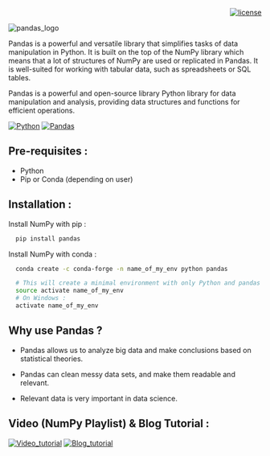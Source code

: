 <div align="right">
  
  <a href="">![license](https://img.shields.io/github/license/mardavsj/NumPy-in-Python.svg)</a>

</div>

![pandas_logo](https://www.tomasbeuzen.com/python-programming-for-data-science/_images/pandas.png)

Pandas is a powerful and versatile library that simplifies tasks of data manipulation in Python. It is built on the top of the NumPy library which means that a lot of structures of NumPy are used or replicated in Pandas. It is well-suited for working with tabular data, such as spreadsheets or SQL tables.

Pandas is a powerful and open-source library Python library for data manipulation and analysis, providing data structures and functions for efficient operations. 

[![Python](https://img.shields.io/badge/Python-14354C?style=for-the-badge&logo=python&logoColor=white&color=blue)](https://github.com/python/)
[![Pandas](https://img.shields.io/badge/pandas-%23150458.svg?style=for-the-badge&logo=pandas&logoColor=white&color=orange)](https://github.com/pandas-dev/pandas)


## Pre-requisites :
* Python
* Pip or Conda (depending on user)
## Installation :

Install NumPy with pip :

```bash
  pip install pandas
```

Install NumPy with conda :

```bash
  conda create -c conda-forge -n name_of_my_env python pandas

  # This will create a minimal environment with only Python and pandas installed. To put your self inside this environment run :
  source activate name_of_my_env
  # On Windows :
  activate name_of_my_env
```


    
## Why use Pandas ? 

* Pandas allows us to analyze big data and make conclusions based on statistical theories.

* Pandas can clean messy data sets, and make them readable and relevant.

* Relevant data is very important in data science.
## Video (NumPy Playlist) & Blog Tutorial : 

[![Video_tutorial](https://img.shields.io/badge/YouTube-FF0000?style=for-the-badge&logo=youtube&logoColor=white)](https://www.youtube.com/playlist?list=PLjVLYmrlmjGdEE2jFpL71LsVH5QjDP5s4)
[![Blog_tutorial](https://img.shields.io/badge/Medium-12100E?style=for-the-badge&logo=medium&logoColor=black&color=white)](https://medium.com/analytics-vidhya/introduction-to-pandas-90b75a5c2278)